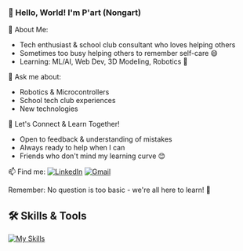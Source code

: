 ### 👋 Hello, World! I'm P'art (Nongart)

🌟 About Me:
- Tech enthusiast & school club consultant who loves helping others
- Sometimes too busy helping others to remember self-care 😄
- Learning: ML/AI, Web Dev, 3D Modeling, Robotics 🚀

💬 Ask me about:
- Robotics & Microcontrollers
- School tech club experiences
- New technologies

🤝 Let's Connect & Learn Together!
- Open to feedback & understanding of mistakes
- Always ready to help when I can
- Friends who don't mind my learning curve 😊

📫 Find me:
[![LinkedIn](https://img.shields.io/badge/LinkedIn-0077B5?style=flat&logo=linkedin&logoColor=white)](https://www.linkedin.com/in/AiMlTanawat)
[![Gmail](https://img.shields.io/badge/Gmail-D14836?style=flat&logo=gmail&logoColor=white)](mailto:41025@chs.ac.th)

Remember: No question is too basic - we're all here to learn! 🌱

## 🛠 Skills & Tools

[![My Skills](https://skillicons.dev/icons?i=ae,angular,arduino,bootstrap,c,cs,cpp,clion,css,discord,figma,firebase,flutter,git,github,githubactions,go,html,instagram,js,ts,linkedin,linux,pycharm,py,react,rider,tailwind,vscode,windows&theme=dark)](https://skillicons.dev)
